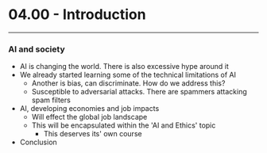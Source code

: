# 04.00 - Introduction

---

### AI and society
- AI is changing the world. There is also excessive hype around it
- We already started learning some of the technical limitations of AI
    - Another is bias, can discriminate. How do we address this?
    - Susceptible to adversarial attacks. There are spammers attacking spam filters
- AI, developing economies and job impacts
    - Will effect the global job landscape
    - This will be encapsulated within the 'AI and Ethics' topic
        - This deserves its' own course
- Conclusion